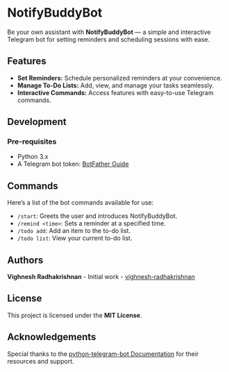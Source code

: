 # NotifyBuddyBot

Be your own assistant with **NotifyBuddyBot** — a simple and interactive Telegram bot for setting reminders and scheduling sessions with ease.

## Features

- **Set Reminders:** Schedule personalized reminders at your convenience.
- **Manage To-Do Lists:** Add, view, and manage your tasks seamlessly.
- **Interactive Commands:** Access features with easy-to-use Telegram commands.

## Development

### Pre-requisites

- Python 3.x
- A Telegram bot token: [BotFather Guide](https://core.telegram.org/bots#botfather)

## Commands

Here’s a list of the bot commands available for use:

- `/start`: Greets the user and introduces NotifyBuddyBot.
- `/remind <time>`: Sets a reminder at a specified time.
- `/todo add`: Add an item to the to-do list.
- `/todo list`: View your current to-do list.

## Authors

**Vighnesh Radhakrishnan** - Initial work - [vighnesh-radhakrishnan](https://github.com/vighnesh-radhakrishnan)

## License

This project is licensed under the **MIT License**.

## Acknowledgements

Special thanks to the [python-telegram-bot Documentation](https://python-telegram-bot.readthedocs.io/) for their resources and support.
